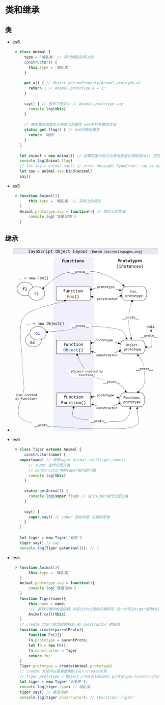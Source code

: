 # 类和继承

## 类

+ es6

  + ```javascript
    class Animal {
      type = '哺乳类' // 声dd明到实例上的
      constructor() {
        this.type = '哺乳类'
      }
    
      get a() { // Object.defineProperty(Animal.protoype,a)
        return 1 // Animal.prototype.a = 1;
      }
    
      say() { // 放到了原型上 // Animal.prototype.say
        console.log(this)
      }
    
      // 静态属性就是定义到类上的属性 es6中只有静态方法
      static get flag() { // es6的静态属性
        return '动物'
      }
    }
    
    let animal = new Animal() // 如果将类中的方法拿出来用必须绑定this 否则默认指向undefind
    console.log(Animal.flag)
    // let say = animal.say() // error Uncaught TypeError: say is not a function
    let say = animal.say.bind(animal)
    say()
    ```

+ es5

  + ```javascript
    function Animal(){
        this.type = '哺乳类' // 实例上的属性
    }
    Animal.prototype.say = function(){ // 原型上的方法
        console.log('我是动物')
    }
    ```
## 继承

+ ![原型链继承图](img/prototype.jpg)

+ es6

  + ```javascript
    class Tiger extends Animal {
      constructor(name) {
    super(name) // 调用super Animal.call(tiger,name);
        // super 指代的是父类
        // constructor中的super指代的问题
        console.log(this)
      }
    
      static getAnimal() {
        console.log(super.flag) // 这个super指代的是父类
      }
    
      say() {
        super.say() // super 指向的是 父类的原型
      }
    }
    
    let tiger = new Tiger('老虎')
    tiger.say() // say
    console.log(Tiger.getAnimal()); // 1
    ```
    
  
+ es5

  + ```javascript
    function Animal(){
        this.type = '哺乳类'
    }
    Animal.prototype.say = function(){
        console.log('我是动物')
    }
    function Tiger(name){
        this.name = name;
         // 调用父类的构造函数 并且让this指向子类即可 这一步可让tiger调用this.type
        Animal.call(this);
    }
    // create 实现了原型链的继承 和 constructor 的指向
    function create(parentProto){
        function Fn(){}
        Fn.prototype = parentProto;
        let fn = new Fn();
        fn.constructor = Tiger
        return fn;
    }
    Tiger.prototype = create(Animal.prototype)
    // create 方法可以直接使用Object.create实现
    // Tiger.prototype = Object.create(Animal.prototype,{constructor:{value:Tiger}});
    let tiger = new Tiger('大老虎');
    console.log(tiger.type) // 哺乳类
    tiger.say() // 我是动物
    console.log(tiger.constructor); // [Function: Tiger]
    ```

  
